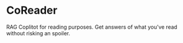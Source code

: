 # CoReader
RAG Coplitot for reading purposes. Get answers of what you've read without risking an spoiler.
